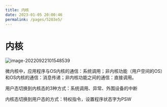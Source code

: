 ```yaml
---
title: 内核
date: 2023-01-05 20:00:46
permalink: /pages/5203e5/
---
```

# 内核

![image-20220922101548539](https://static.pil0txia.com/picgo/image-20220922101548539.png)

微内核中，应用程序与OS内核的通信：系统调用；非内核功能（用户空间的OS）和OS内核的通信：消息传递；非内核功能之间的通信：直接调用。

用户态切换到内核态的3种方式：系统调用、异常、外围设备的中断

内核态切换到用户态的方式：特权指令，设置程序状态字为PSW

